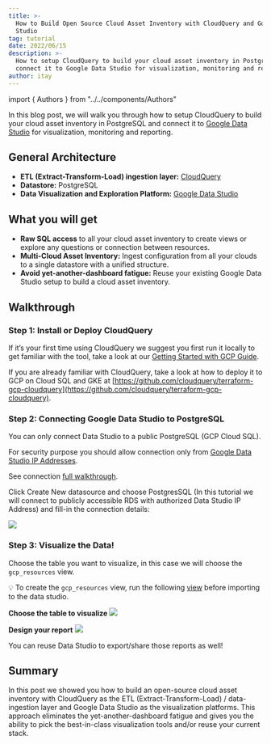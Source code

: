 ```yaml
---
title: >-
  How to Build Open Source Cloud Asset Inventory with CloudQuery and Google Data
  Studio
tag: tutorial
date: 2022/06/15
description: >-
  How to setup CloudQuery to build your cloud asset inventory in PostgreSQL and
  connect it to Google Data Studio for visualization, monitoring and reporting.
author: itay
---
```


import { Authors } from "../../components/Authors"

<Authors/>


In this blog post, we will walk you through how to setup CloudQuery to build your cloud asset inventory in PostgreSQL and connect it to [Google Data Studio](https://marketingplatform.google.com/about/data-studio/) for visualization, monitoring and reporting.


## General Architecture

- **ETL (Extract-Transform-Load) ingestion layer:** [CloudQuery](https://github.com/cloudquery/cloudquery)
- **Datastore:** PostgreSQL
- **Data Visualization and Exploration Platform:** [Google Data Studio](https://marketingplatform.google.com/about/data-studio/)

## What you will get

- **Raw SQL access** to all your cloud asset inventory to create views or explore any questions or connection between resources.
- **Multi-Cloud Asset Inventory:** Ingest configuration from all your clouds to a single datastore with a unified structure.
- **Avoid yet-another-dashboard fatigue:** Reuse your existing Google Data Studio setup to build a cloud asset inventory.

## Walkthrough

### Step 1: **Install or Deploy CloudQuery**

If it’s your first time using CloudQuery we suggest you first run it locally to get familiar with the tool, take a look at our [Getting Started with GCP Guide](https://docs.cloudquery.io/docs/getting-started/getting-started-with-gcp).

If you are already familiar with CloudQuery, take a look at how to deploy it to GCP on Cloud SQL and GKE at [https://github.com/cloudquery/terraform-gcp-cloudquery](https://github.com/cloudquery/terraform-gcp-cloudquery).

### Step 2: Connecting Google Data Studio to PostgreSQL

You can only connect Data Studio to a public PostgreSQL (GCP Cloud SQL).

For security purpose you should allow connection only from [Google Data Studio IP Addresses](https://support.google.com/datastudio/answer/7288010?hl=en#zippy=%2Cin-this-article%2Cshow-the-list-of-ip-addresses).

See connection [full walkthrough](https://support.google.com/datastudio/answer/7288010#zippy=%2Cin-this-article).

Click Create New datasource and choose PostgresSQL (In this tutorial we will connect to publicly accessible RDS with authorized Data Studio IP Address) and fill-in the connection details:

![](/images/blog/cloud-asset-inventory-cloudquery-google-data-studio/step2.png)

### Step 3: Visualize the Data!

Choose the table you want to visualize, in this case we will choose the `gcp_resources` view.

💡 To create the `gcp_resources` view, run the following [view](https://github.com/cloudquery/cq-provider-gcp/blob/main/views/resource.sql) before importing to the data studio.

**Choose the table to visualize**
![](/images/blog/cloud-asset-inventory-cloudquery-google-data-studio/step3-1.png)

**Design your report**
![](/images/blog/cloud-asset-inventory-cloudquery-google-data-studio/step3-2.png)

You can reuse Data Studio to export/share those reports as well!

## Summary

In this post we showed you how to build an open-source cloud asset inventory with CloudQuery as the ETL (Extract-Transform-Load) / data-ingestion layer and Google Data Studio as the visualization platforms. This approach eliminates the yet-another-dashboard fatigue and gives you the ability to pick the best-in-class visualization tools and/or reuse your current stack.
